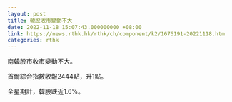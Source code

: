 ```yaml
---
layout: post
title: 韓股收市變動不大
date: 2022-11-18 15:07:43.000000000 +08:00
link: https://news.rthk.hk/rthk/ch/component/k2/1676191-20221118.htm
categories: rthk
---
```


南韓股市收市變動不大。

首爾綜合指數收報2444點，升1點。

全星期計，韓股跌近1.6%。
